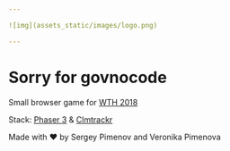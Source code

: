 ```yaml
---

![img](assets_static/images/logo.png)

---
```


# Sorry for govnocode

Small browser game for [WTH 2018](http://wth.by)

Stack: [Phaser 3](https://phaser.io/phaser3) & [Сlmtrackr](https://github.com/auduno/clmtrackr/)

Made with ❤️ by Sergey Pimenov and Veronika Pimenova
